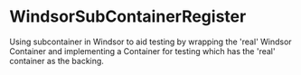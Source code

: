 WindsorSubContainerRegister
===========================

Using subcontainer in Windsor to aid testing by wrapping the 'real' Windsor Container and implementing a Container for testing which has the 'real' container as the backing.
